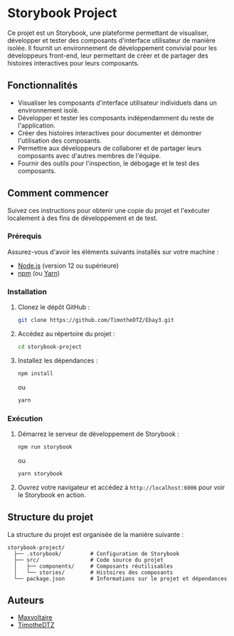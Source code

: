 # Storybook Project

Ce projet est un Storybook, une plateforme permettant de visualiser, développer et tester des composants d'interface utilisateur de manière isolée. Il fournit un environnement de développement convivial pour les développeurs front-end, leur permettant de créer et de partager des histoires interactives pour leurs composants.

## Fonctionnalités

- Visualiser les composants d'interface utilisateur individuels dans un environnement isolé.
- Développer et tester les composants indépendamment du reste de l'application.
- Créer des histoires interactives pour documenter et démontrer l'utilisation des composants.
- Permettre aux développeurs de collaborer et de partager leurs composants avec d'autres membres de l'équipe.
- Fournir des outils pour l'inspection, le débogage et le test des composants.

## Comment commencer

Suivez ces instructions pour obtenir une copie du projet et l'exécuter localement à des fins de développement et de test.

### Prérequis

Assurez-vous d'avoir les éléments suivants installés sur votre machine :

- [Node.js](https://nodejs.org) (version 12 ou supérieure)
- [npm](https://www.npmjs.com/) (ou [Yarn](https://yarnpkg.com/))

### Installation

1. Clonez le dépôt GitHub :

   ```bash
   git clone https://github.com/TimotheDTZ/Ebay3.git
   ```

2. Accédez au répertoire du projet :

   ```bash
   cd storybook-project
   ```

3. Installez les dépendances :

   ```bash
   npm install
   ```

   ou

   ```bash
   yarn
   ```

### Exécution

1. Démarrez le serveur de développement de Storybook :

   ```bash
   npm run storybook
   ```

   ou

   ```bash
   yarn storybook
   ```

2. Ouvrez votre navigateur et accédez à `http://localhost:6006` pour voir le Storybook en action.

## Structure du projet

La structure du projet est organisée de la manière suivante :

```
storybook-project/
  ├── .storybook/         # Configuration de Storybook
  ├── src/                # Code source du projet
  │   ├── components/     # Composants réutilisables
  │   └── stories/        # Histoires des composants
  └── package.json        # Informations sur le projet et dépendances
```

## Auteurs

- [Maxvoltaire](https://github.com/Maxvoltaire)
- [TimotheDTZ](https://github.com/TimotheDTZ)

